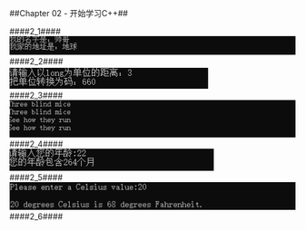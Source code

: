 ##Chapter 02 - 开始学习C++##

####2_1####\
![](https://github.com/xwr96/Cpp-Primer-Plus/blob/master/ch02/results/1.png)\
####2_2####\
![](https://github.com/xwr96/Cpp-Primer-Plus/blob/master/ch02/results/2.png)\
####2_3####\
![](https://github.com/xwr96/Cpp-Primer-Plus/blob/master/ch02/results/3.png)\
####2_4####\
![](https://github.com/xwr96/Cpp-Primer-Plus/blob/master/ch02/results/4.png)\
####2_5####\
![](https://github.com/xwr96/Cpp-Primer-Plus/blob/master/ch02/results/5.png)\
####2_6####\
![]()

